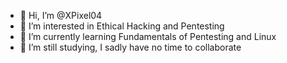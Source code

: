 - 👋 Hi, I’m @XPixel04
- 👀 I’m interested in Ethical Hacking and Pentesting
- 🌱 I’m currently learning Fundamentals of Pentesting and Linux
- 💞️ I’m still studying, I sadly have no time to collaborate

<!---
XPixel04/XPixel04 is a ✨ special ✨ repository because its `README.md` (this file) appears on your GitHub profile.
You can click the Preview link to take a look at your changes.
--->
